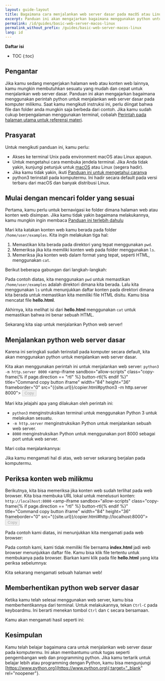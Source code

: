 ```yaml
---
layout: guide-layout
title: Bagaimana cara menjalankan web server dasar pada macOS atau Linux
excerpt: Panduan ini akan mengajarkan bagaimana menggunakan python untuk menjalankan web server dari folder manapun pada komputer macOS atau Linux milikmu.
permalink: /id/guides/basic-web-server-macos-linux
permalink_without_prefix: /guides/basic-web-server-macos-linux
lang: id
---
```


**Daftar isi**

* TOC
{:toc}

## Pengantar

Jika kamu sedang mengerjakan halaman web atau konten web lainnya, kamu mungkin membutuhkan sesuatu yang mudah dan cepat untuk menjalankan web server dasar. Panduan ini akan mengajarkan bagaimana menggunakan perintah python untuk menjalankan web server dasar pada komputer milikmu. Saat kamu mengikuti instruksi ini, perlu diingat bahwa file dan folder anda mungkin saja berbeda dari contoh. Jika kamu sudah cukup berpengalaman menggunakan terminal, cobalah [Perintah pada halaman utama untuk referensi materi](/id/).

## Prasyarat

Untuk mengikuti panduan ini, kamu perlu:

* Akses ke terminal Unix pada environment macOS atau Linux apapun.
* Untuk mengetahui cara membuka jendela terminal. Jika Anda tidak yakin, kunjungi petunjuk untuk [macOS](open-terminal-macos) atau Linux (segera hadir).
* Jika kamu tidak yakin, ikuti [Panduan ini untuk mengetahui caranya](navigate-terminal)
* python3 terinstall pada komputermu. Ini hadir secara default pada versi terbaru dari macOS dan banyak distribusi Linux.

## Mulai dengan mencari folder yang sesuai

Pertama, kamu perlu untuk bernavigasi ke folder dimana halaman web atau konten web disimpan. Jika kamu tidak yakin bagaimana melakukannya, kamu mungkin ingin membaca [Panduan ini terlebih dahulu](navigate-terminal)

Mari kita katakan konten web kamu berada pada folder `/home/user/examples`. Kita ingin melakukan tiga hal:

1. Memastikan kita berada pada direktori yang tepat menggunakan `pwd`.
2. Memeriksa jika kita memiliki konten web pada folder menggunakan `ls`.
3. Memeriksa jika konten web dalam format yang tepat, seperti HTML, menggunakan `cat`.

Berikut beberapa gabungan dari langkah-langkah:

<div class="center guideimages">
  <amp-anim src="/assets/guides/basic-web-server-macos-linux/checking-web-content-en.gif" width="665" height="387" alt="Navigating and checking web content" layout="responsive"></amp-anim>
</div>


Pada contoh diatas, kita menggunakan `pwd` untuk memastikan `/home/user/examples` adalah direktori dimana kita berada. Lalu kita menggunakan `ls` untuk menunjukkan daftar konten pada direktori dimana kita berada untuk memastikan kita memiliki file HTML disitu. Kamu bisa mencatat file **hello.html**.

Akhirnya, kita melihat isi dari **hello.html** menggunakan `cat` untuk memastikan bahwa ini benar sebuah HTML.

Sekarang kita siap untuk menjalankan Python web server!

## Menjalankan python web server dasar

Karena ini seringkali sudah terinstall pada komputer secara default, kita akan menggunakan python untuk menjalankan web server dasar.

Kita akan menggunakan perintah ini untuk menjalankan web server: `python3 -m http.server 8000` <amp-iframe sandbox="allow-scripts"
  class="copy-frame{% if page.direction == "rtl" %} button-rtl{% endif %}"
  title="Command copy button iframe"
  width="84"
  height="36"
  frameborder="0"
  src="{{site.url}}/copier.html#python3 -m http.server 8000">
  <button class="pure-button button-large button-primary"
    placeholder
    disabled>Copy</button>
</amp-iframe>

Mari kita jelajahi apa yang dilakukan oleh perintah ini:

* `python3` menginstruksikan terminal untuk menggunakan Python 3 untuk melakukan sesuatu.
* `-m http.server` menginstruksikan Python untuk menjalankan sebuah web server.
* `8000` menginstruksikan Python untuk menggunakan port 8000 sebagai port untuk web server.

Mari coba menjalankannya:

<div class="center guideimages">
  <amp-anim src="/assets/guides/basic-web-server-macos-linux/start-python-http-server-en.gif" width="665" height="387" alt="Start Python web server" layout="responsive"></amp-anim>
</div>

Jika kamu mengamati hal di atas, web server sekarang berjalan pada komputermu.

## Periksa konten web milikmu

Berikutnya, kita bisa memeriksa jika konten web sudah terlihat pada web browser. Kita bisa membuka URL lokal untuk menelusuri konten: `http://localhost:8000` <amp-iframe sandbox="allow-scripts"
  class="copy-frame{% if page.direction == "rtl" %} button-rtl{% endif %}"
  title="Command copy button iframe"
  width="84"
  height="36"
  frameborder="0"
  src="{{site.url}}/copier.html#http://localhost:8000">
  <button class="pure-button button-large button-primary"
    placeholder
    disabled>Copy</button>
</amp-iframe>

Pada contoh kami diatas, ini menunjukkan kita mengamati pada web browser:

<div class="center guideimages">
  <amp-img src="/assets/guides/basic-web-server-macos-linux/directory-listing-en.png" width="665" height="387" alt="Directory listing in the web browser" layout="responsive"></amp-img>
</div>

Pada contoh kami, kami tidak memiliki file bernama **index.html** jadi web browser menunjukkan daftar file. Kamu bisa klik file tertentu untuk membukanya pada browser. Biarkan kami klik pada file **hello.html** yang kita periksa sebelumnya:

<div class="center guideimages">
  <amp-img src="/assets/guides/basic-web-server-macos-linux/hello-world-page-en.png" width="665" height="387" alt="Hello world page" layout="responsive"></amp-img>
</div>

Kita sekarang mengamati sebuah halaman web!

## Memberhentikan python web server dasar

Ketika kamu telah selesai menggunakan web server, kamu bisa memberhentikannya dari terminal. Untuk melakukannya, tekan `Ctrl-C` pada keyboardmu. Ini berarti menekan tombol `Ctrl` dan `C` secara bersamaan.

Kamu akan mengamati hasil seperti ini:

<div class="center guideimages">
  <amp-anim src="/assets/guides/basic-web-server-macos-linux/stop-python-http-server-en.gif" width="665" height="387" alt="Stop Python web server" layout="responsive"></amp-anim>
</div>

## Kesimpulan

Kamu telah belajar bagaimana cara untuk menjalankan web server dasar pada komputermu. Ini akan membantumu untuk tugas seperti pengembangan web dan programming python. Jika kamu tertarik untuk belajar lebih atau programming dengan Python, kamu bisa mengunjungi [https://www.python.org](https://www.python.org){:target="_blank" rel="noopener"}.

